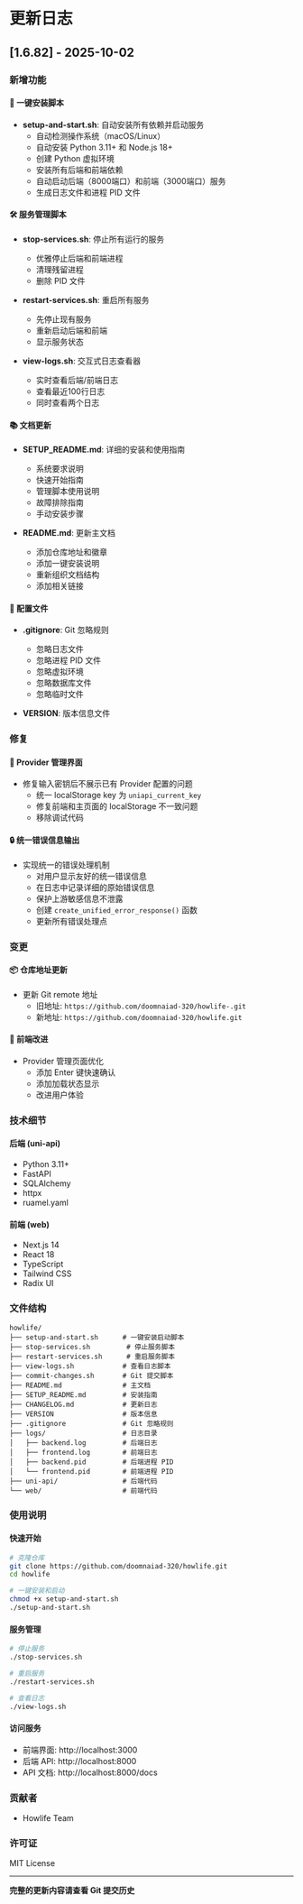 # 更新日志

## [1.6.82] - 2025-10-02

### 新增功能

#### 🚀 一键安装脚本
- **setup-and-start.sh**: 自动安装所有依赖并启动服务
  - 自动检测操作系统（macOS/Linux）
  - 自动安装 Python 3.11+ 和 Node.js 18+
  - 创建 Python 虚拟环境
  - 安装所有后端和前端依赖
  - 自动启动后端（8000端口）和前端（3000端口）服务
  - 生成日志文件和进程 PID 文件

#### 🛠️ 服务管理脚本
- **stop-services.sh**: 停止所有运行的服务
  - 优雅停止后端和前端进程
  - 清理残留进程
  - 删除 PID 文件

- **restart-services.sh**: 重启所有服务
  - 先停止现有服务
  - 重新启动后端和前端
  - 显示服务状态

- **view-logs.sh**: 交互式日志查看器
  - 实时查看后端/前端日志
  - 查看最近100行日志
  - 同时查看两个日志

#### 📚 文档更新
- **SETUP_README.md**: 详细的安装和使用指南
  - 系统要求说明
  - 快速开始指南
  - 管理脚本使用说明
  - 故障排除指南
  - 手动安装步骤

- **README.md**: 更新主文档
  - 添加仓库地址和徽章
  - 添加一键安装说明
  - 重新组织文档结构
  - 添加相关链接

#### 🔧 配置文件
- **.gitignore**: Git 忽略规则
  - 忽略日志文件
  - 忽略进程 PID 文件
  - 忽略虚拟环境
  - 忽略数据库文件
  - 忽略临时文件

- **VERSION**: 版本信息文件

### 修复

#### 🐛 Provider 管理界面
- 修复输入密钥后不展示已有 Provider 配置的问题
  - 统一 localStorage key 为 `uniapi_current_key`
  - 修复前端和主页面的 localStorage 不一致问题
  - 移除调试代码

#### 🔒 统一错误信息输出
- 实现统一的错误处理机制
  - 对用户显示友好的统一错误信息
  - 在日志中记录详细的原始错误信息
  - 保护上游敏感信息不泄露
  - 创建 `create_unified_error_response()` 函数
  - 更新所有错误处理点

### 变更

#### 📦 仓库地址更新
- 更新 Git remote 地址
  - 旧地址: `https://github.com/doomnaiad-320/howlife-.git`
  - 新地址: `https://github.com/doomnaiad-320/howlife.git`

#### 🎨 前端改进
- Provider 管理页面优化
  - 添加 Enter 键快速确认
  - 添加加载状态显示
  - 改进用户体验

### 技术细节

#### 后端 (uni-api)
- Python 3.11+
- FastAPI
- SQLAlchemy
- httpx
- ruamel.yaml

#### 前端 (web)
- Next.js 14
- React 18
- TypeScript
- Tailwind CSS
- Radix UI

### 文件结构

```
howlife/
├── setup-and-start.sh      # 一键安装启动脚本
├── stop-services.sh         # 停止服务脚本
├── restart-services.sh      # 重启服务脚本
├── view-logs.sh            # 查看日志脚本
├── commit-changes.sh       # Git 提交脚本
├── README.md               # 主文档
├── SETUP_README.md         # 安装指南
├── CHANGELOG.md            # 更新日志
├── VERSION                 # 版本信息
├── .gitignore              # Git 忽略规则
├── logs/                   # 日志目录
│   ├── backend.log         # 后端日志
│   ├── frontend.log        # 前端日志
│   ├── backend.pid         # 后端进程 PID
│   └── frontend.pid        # 前端进程 PID
├── uni-api/                # 后端代码
└── web/                    # 前端代码
```

### 使用说明

#### 快速开始

```bash
# 克隆仓库
git clone https://github.com/doomnaiad-320/howlife.git
cd howlife

# 一键安装和启动
chmod +x setup-and-start.sh
./setup-and-start.sh
```

#### 服务管理

```bash
# 停止服务
./stop-services.sh

# 重启服务
./restart-services.sh

# 查看日志
./view-logs.sh
```

#### 访问服务

- 前端界面: http://localhost:3000
- 后端 API: http://localhost:8000
- API 文档: http://localhost:8000/docs

### 贡献者

- Howlife Team

### 许可证

MIT License

---

**完整的更新内容请查看 Git 提交历史**

